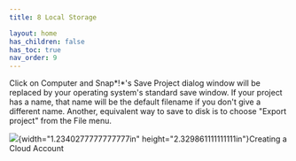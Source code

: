 ```yaml
---
title: 8 Local Storage

layout: home
has_children: false
has_toc: true
nav_order: 9
---
```



Click on Computer and Snap*!*'s Save Project dialog window will be
replaced by your operating system's standard save window. If your
project has a name, that name will be the default filename if you don't
give a different name. Another, equivalent way to save to disk is to
choose "Export project" from the File menu.

![](/snap-manual/assets/images/image488.png){width="1.2340277777777777in" height="2.329861111111111in"}Creating a Cloud Account
